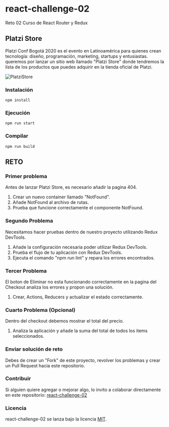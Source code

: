 # react-challenge-02
Reto 02 Curso de React Router y Redux

## Platzi Store

Platzi Conf Bogotá 2020 es el evento en Latinoamérica para quienes crean tecnología: diseño, programación, marketing, startups y entusiastas. queremos por lanzar un sitio web llamado "Platzi Store" donde tendremos la lista de los productos que puedes adquirir en la tienda oficial de Platzi.

![PlatziStore](https://raw.githubusercontent.com/gndx/react-challenge-02/master/screenshot.png?token=ACQQY5Q5RCV7DKKM3PP2X7S5VKKUS)

### Instalación
```
npm install
```

### Ejecución
```
npm run start
```

### Compilar
```
npm run build
```

## RETO 

### Primer problema
Antes de lanzar Platzi Store, es necesario añadir la pagina 404.

1) Crear un nuevo container llamado "NotFound".
2) Añade NotFound al archivo de rutas.
3) Prueba que funcione correctamente el componente NotFound.

### Segundo Problema
Necesitamos hacer pruebas dentro de nuestro proyecto utilizando Redux DevTools.

1) Añade la configuración necesaria poder utilizar Redux DevTools.
2) Prueba el flujo de tu aplicación con Redux DevTools.
3) Ejecuta el comando "npm run lint" y repara los errores encontrados.

### Tercer Problema
El boton de Eliminar no esta funcionando correctamente en la pagina del Checkout analiza los errores y propon una solución.

1) Crear, Actions, Reducers y actualizar el estado correctamente.

### Cuarto Problema (Opcional)
Dentro del checkout debemos mostrar el total del precio.

1) Analiza la aplicación y añade la suma del total de todos los items seleccionados.

### Enviar solución de reto
Debes de crear un "Fork" de este proyecto, revolver los problemas y crear un Pull Request hacia este repositorio.

### Contribuir
Si alguien quiere agregar o mejorar algo, lo invito a colaborar directamente en este repositorio: [react-challenge-02](https://github.com/gndx/react-challenge-02/)

### Licencia
react-challenge-02 se lanza bajo la licencia [MIT](https://opensource.org/licenses/MIT).
